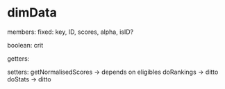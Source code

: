 # dimData

members:
  fixed:
    key,
    ID,
    scores,
    alpha,
    isID?

boolean:
  crit

getters:

setters:
  getNormalisedScores -> depends on eligibles
  doRankings          -> ditto
  doStats             -> ditto


